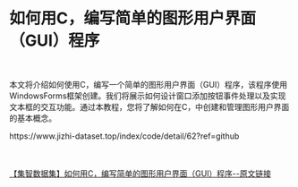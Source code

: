 <h1>如何用C，编写简单的图形用户界面（GUI）程序</h1><br /><p>本文将介绍如何使用C，编写一个简单的图形用户界面（GUI）程序，该程序使用WindowsForms框架创建。我们将展示如何设计窗口添加按钮事件处理以及实现文本框的交互功能。通过本教程，您将了解如何在C，中创建和管理图形用户界面的基本概念。</p><p>https://www.jizhi-dataset.top/index/code/detail/62?ref=github</p><br /><br /><a href="https://www.jizhi-dataset.top/index/code/detail/62?ref=github" target="_blank">【集智数据集】如何用C，编写简单的图形用户界面（GUI）程序--原文链接</a>